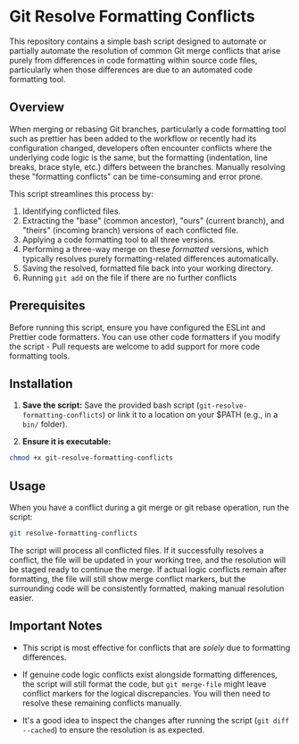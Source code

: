# Git Resolve Formatting Conflicts

This repository contains a simple bash script designed to automate or partially automate the
resolution of common Git merge conflicts that arise purely from differences in code formatting
within source code files, particularly when those differences are due to an automated code
formatting tool.

## Overview

When merging or rebasing Git branches, particularly a code formatting tool such as prettier has been
added to the workflow or recently had its configuration changed, developers often encounter
conflicts where the underlying code logic is the same, but the formatting (indentation, line breaks,
brace style, etc.) differs between the branches. Manually resolving these "formatting conflicts" can
be time-consuming and error prone.

This script streamlines this process by:

1. Identifying conflicted files.
2. Extracting the "base" (common ancestor), "ours" (current branch), and "theirs" (incoming branch)
   versions of each conflicted file.
3. Applying a code formatting tool to all three versions.
4. Performing a three-way merge on these _formatted_ versions, which typically resolves purely
   formatting-related differences automatically.
5. Saving the resolved, formatted file back into your working directory.
6. Running `git add` on the file if there are no further conflicts

## Prerequisites

Before running this script, ensure you have configured the ESLint and Prettier code formatters. You
can use other code formatters if you modify the script - Pull requests are welcome to add support
for more code formatting tools.

## Installation

1. **Save the script:** Save the provided bash script (`git-resolve-formatting-conflicts`) or link
    it to a location on your $PATH (e.g., in a `bin/` folder).

2. **Ensure it is executable:**

```bash
chmod +x git-resolve-formatting-conflicts
```

## Usage

When you have a conflict during a git merge or git rebase operation, run the script:

```bash
git resolve-formatting-conflicts
```

The script will process all conflicted files. If it successfully resolves a conflict, the file will
be updated in your working tree, and the resolution will be staged ready to continue the merge. If
actual logic conflicts remain after formatting, the file will still show merge conflict markers, but
the surrounding code will be consistently formatted, making manual resolution easier.

## Important Notes

- This script is most effective for conflicts that are _solely_ due to formatting differences.

- If genuine code logic conflicts exist alongside formatting differences, the script will still
  format the code, but `git merge-file` might leave conflict markers for the logical discrepancies.
  You will then need to resolve these remaining conflicts manually.

- It's a good idea to inspect the changes after running the script (`git diff --cached`) to ensure
  the resolution is as expected.
